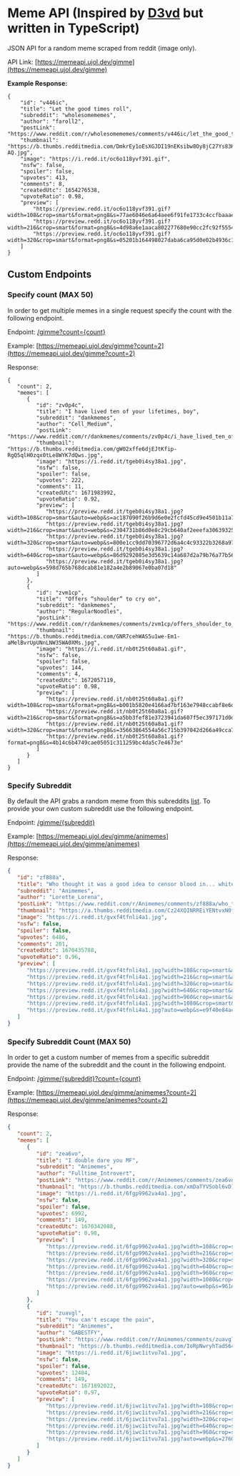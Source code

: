 # Meme API (Inspired by [D3vd](https://github.com/D3vd/Meme_Api) but written in TypeScript)

JSON API for a random meme scraped from reddit (image only).

API Link: [https://memeapi.ujol.dev/gimme](https://memeapi.ujol.dev/gimme)

**Example Response:**

```jsonc
{
    "id": "v446ic",
    "title": "Let the good times roll",
    "subreddit": "wholesomememes",
    "author": "faroll2",
    "postLink": "https://www.reddit.com/r/wholesomememes/comments/v446ic/let_the_good_times_roll/",
    "thumbnail": "https://b.thumbs.redditmedia.com/DmkrEy1oEsXGJDI19nEKsibw8Oy8jC27Ys83Kple-AQ.jpg",
    "image": "https://i.redd.it/oc6o118yvf391.gif",
    "nsfw": false,
    "spoiler": false,
    "upvotes": 413,
    "comments": 8,
    "createdUtc": 1654276538,
    "upvoteRatio": 0.98,
    "preview": [
        "https://preview.redd.it/oc6o118yvf391.gif?width=108&crop=smart&format=png8&s=77ae6046e6a64aee6f91fe1733c4ccfbaaae1e59",
        "https://preview.redd.it/oc6o118yvf391.gif?width=216&crop=smart&format=png8&s=4d98a6e1aaca802277680e90cc2fc92f5554335b",
        "https://preview.redd.it/oc6o118yvf391.gif?width=320&crop=smart&format=png8&s=05201b164498027daba6ca95d0e02b4936c194ed"
    ]
}
```

## Custom Endpoints

### Specify count (MAX 50)

In order to get multiple memes in a single request specify the count with the following endpoint.

Endpoint: [/gimme?count={count}](https://memeapi.ujol.dev/gimme?count=2)

Example: [https://memeapi.ujol.dev/gimme?count=2](https://memeapi.ujol.dev/gimme?count=2)

Response:

```jsonc
{
   "count": 2,
   "memes": [
      {
         "id": "zv0p4c",
         "title": "I have lived ten of your lifetimes, boy",
         "subreddit": "dankmemes",
         "author": "Cell_Medium",
         "postLink": "https://www.reddit.com/r/dankmemes/comments/zv0p4c/i_have_lived_ten_of_your_lifetimes_boy/",
         "thumbnail": "https://b.thumbs.redditmedia.com/gW02xffe6djEJtKfip-RgQ5qlH0zqx0tLe8WYK7dQws.jpg",
         "image": "https://i.redd.it/tgeb0i4sy38a1.jpg",
         "nsfw": false,
         "spoiler": false,
         "upvotes": 222,
         "comments": 11,
         "createdUtc": 1671983992,
         "upvoteRatio": 0.92,
         "preview": [
            "https://preview.redd.it/tgeb0i4sy38a1.jpg?width=108&crop=smart&auto=webp&s=ac187090f26b9d6e0e2fcfd45cd9e4501b11a755",
            "https://preview.redd.it/tgeb0i4sy38a1.jpg?width=216&crop=smart&auto=webp&s=2304731b86d0e8c29cb640af2eeefa30639325ae",
            "https://preview.redd.it/tgeb0i4sy38a1.jpg?width=320&crop=smart&auto=webp&s=800e1cc9dd70396772d6a4c4c93322b3268a97a2",
            "https://preview.redd.it/tgeb0i4sy38a1.jpg?width=640&crop=smart&auto=webp&s=86d9292085e3d5639c14a687d2a79b76a77b56e1",
            "https://preview.redd.it/tgeb0i4sy38a1.jpg?auto=webp&s=598d765b768dcab81e182a4e2b89067e0ba07d18"
         ]
      },
      {
         "id": "zvm1cp",
         "title": "Offers “shoulder” to cry on",
         "subreddit": "dankmemes",
         "author": "RegularNoodles",
         "postLink": "https://www.reddit.com/r/dankmemes/comments/zvm1cp/offers_shoulder_to_cry_on/",
         "thumbnail": "https://b.thumbs.redditmedia.com/GNR7cehWAS5u1we-Em1-aMelBvrUpUNnLNW35WA0XMs.jpg",
         "image": "https://i.redd.it/nb0t25t60a8a1.gif",
         "nsfw": false,
         "spoiler": false,
         "upvotes": 144,
         "comments": 4,
         "createdUtc": 1672057119,
         "upvoteRatio": 0.98,
         "preview": [
            "https://preview.redd.it/nb0t25t60a8a1.gif?width=108&crop=smart&format=png8&s=b001b5820e4166ad7bf163e7948ccabf8e6d2bfa",
            "https://preview.redd.it/nb0t25t60a8a1.gif?width=216&crop=smart&format=png8&s=a5bb3fef81e3723941da607f5ec397171d0d877f",
            "https://preview.redd.it/nb0t25t60a8a1.gif?width=320&crop=smart&format=png8&s=35663864554a56c715b397042d266a49cca79b2b",
            "https://preview.redd.it/nb0t25t60a8a1.gif?format=png8&s=4b14c6b4749cae05051c311259bc4da5c7e4673e"
         ]
      }
   ]
}
```

### Specify Subreddit

By default the API grabs a random meme from this subreddits [list](src/utils/subreddits.js). To provide your own custom subreddit use the following endpoint.

Endpoint: [/gimme/{subreddit}](https://memeapi.ujol.dev/gimme/animemes)

Example: [https://memeapi.ujol.dev/gimme/animemes](https://memeapi.ujol.dev/gimme/animemes)

Response:

```json
{
   "id": "zf888a",
   "title": "Who thought it was a good idea to censor blood in... white?",
   "subreddit": "Animemes",
   "author": "Lorette_Lorena",
   "postLink": "https://www.reddit.com/r/Animemes/comments/zf888a/who_thought_it_was_a_good_idea_to_censor_blood_in/",
   "thumbnail": "https://a.thumbs.redditmedia.com/Cz24XQINRREiYENtvxN0fD0DgvmNgeQuoAsXI0iD1X4.jpg",
   "image": "https://i.redd.it/gvxf4tfnli4a1.jpg",
   "nsfw": false,
   "spoiler": false,
   "upvotes": 6486,
   "comments": 201,
   "createdUtc": 1670435788,
   "upvoteRatio": 0.96,
   "preview": [
      "https://preview.redd.it/gvxf4tfnli4a1.jpg?width=108&crop=smart&auto=webp&s=c2ba344656d41edfd94473a34cacfef46f792b60",
      "https://preview.redd.it/gvxf4tfnli4a1.jpg?width=216&crop=smart&auto=webp&s=0c52cfbdc47cb37bcb1716c97def361200faade7",
      "https://preview.redd.it/gvxf4tfnli4a1.jpg?width=320&crop=smart&auto=webp&s=9fd0df93a15fb393d9d07fc5dc92723b9bab16d9",
      "https://preview.redd.it/gvxf4tfnli4a1.jpg?width=640&crop=smart&auto=webp&s=066a67a85b86e58b73747f3d61e2317da543d80a",
      "https://preview.redd.it/gvxf4tfnli4a1.jpg?width=960&crop=smart&auto=webp&s=8e4b8bca470626bb9d729a4e0e5f7af48f450851",
      "https://preview.redd.it/gvxf4tfnli4a1.jpg?width=1080&crop=smart&auto=webp&s=c46d36ebc623c7b11202337fda43b88cc2ba4d9d",
      "https://preview.redd.it/gvxf4tfnli4a1.jpg?auto=webp&s=e9f40e84ac08797ec8216b39fe11583930082f7f"
   ]
}
```

### Specify Subreddit Count (MAX 50)

In order to get a custom number of memes from a specific subreddit provide the name of the subreddit and the count in the following endpoint.

Endpoint: [/gimme/{subreddit}?count={count}](https://memeapi.ujol.dev/gimme/animemes?count=2)

Example: [https://memeapi.ujol.dev/gimme/animemes?count=2](https://memeapi.ujol.dev/gimme/animemes?count=2)

Response:

```json
{
   "count": 2,
   "memes": [
      {
         "id": "zea6vo",
         "title": "I double dare you MF",
         "subreddit": "Animemes",
         "author": "Fulltime_Introvert",
         "postLink": "https://www.reddit.com/r/Animemes/comments/zea6vo/i_double_dare_you_mf/",
         "thumbnail": "https://b.thumbs.redditmedia.com/xmDaTYVSobl6vD1MDT_xBG1OPAIRdMK6GCc7NKNaRKw.jpg",
         "image": "https://i.redd.it/6fgp9962va4a1.jpg",
         "nsfw": false,
         "spoiler": false,
         "upvotes": 6992,
         "comments": 149,
         "createdUtc": 1670342088,
         "upvoteRatio": 0.98,
         "preview": [
            "https://preview.redd.it/6fgp9962va4a1.jpg?width=108&crop=smart&auto=webp&s=0515d0089d4f699f8121cfb85b9d656440897cac",
            "https://preview.redd.it/6fgp9962va4a1.jpg?width=216&crop=smart&auto=webp&s=efed82771889ba9a3ca13ef45e064ba8182ba938",
            "https://preview.redd.it/6fgp9962va4a1.jpg?width=320&crop=smart&auto=webp&s=0ba2d907bad6a822394ac0b431816385503c26b6",
            "https://preview.redd.it/6fgp9962va4a1.jpg?width=640&crop=smart&auto=webp&s=96e49668e759e884b0ae5a5c1c6e58db281d59b0",
            "https://preview.redd.it/6fgp9962va4a1.jpg?width=960&crop=smart&auto=webp&s=ec669977be1ea66de673302363ab9952f84a5202",
            "https://preview.redd.it/6fgp9962va4a1.jpg?width=1080&crop=smart&auto=webp&s=7dbceea0fb69e8e392ec2b391a7a018a92ce8070",
            "https://preview.redd.it/6fgp9962va4a1.jpg?auto=webp&s=961ef1678a5bfe614caf32a89af48e94955d30af"
         ]
      },
      {
         "id": "zuavgl",
         "title": "You can't escape the pain",
         "subreddit": "Animemes",
         "author": "GABESTFY",
         "postLink": "https://www.reddit.com/r/Animemes/comments/zuavgl/you_cant_escape_the_pain/",
         "thumbnail": "https://b.thumbs.redditmedia.com/IoRpNwryhTadS64jkUlhMIAOdH95Ts2j6FuHRO_h3uU.jpg",
         "image": "https://i.redd.it/6jiwc1itvu7a1.jpg",
         "nsfw": false,
         "spoiler": false,
         "upvotes": 12484,
         "comments": 149,
         "createdUtc": 1671892022,
         "upvoteRatio": 0.97,
         "preview": [
            "https://preview.redd.it/6jiwc1itvu7a1.jpg?width=108&crop=smart&auto=webp&s=37de438e940dbaf301edf8c321ac2ec1c81f7cb1",
            "https://preview.redd.it/6jiwc1itvu7a1.jpg?width=216&crop=smart&auto=webp&s=5c93efd723a64f670831f1fb3927c23ca24c6b02",
            "https://preview.redd.it/6jiwc1itvu7a1.jpg?width=320&crop=smart&auto=webp&s=36f023fe6aed0685bd1d157685ac94089c3696d3",
            "https://preview.redd.it/6jiwc1itvu7a1.jpg?width=640&crop=smart&auto=webp&s=cd0d6fe8a81369fbaf87c35b8e53af092beef85e",
            "https://preview.redd.it/6jiwc1itvu7a1.jpg?width=960&crop=smart&auto=webp&s=655b4d628a9c2e6754f344a91697cc9d0472abdb",
            "https://preview.redd.it/6jiwc1itvu7a1.jpg?auto=webp&s=2760e4b09479978baa8f94f75a9acf246c43fae8"
         ]
      }
   ]
}
```
